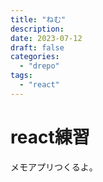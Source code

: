 ```yaml
---
title: "ねむ"
description:
date: 2023-07-12
draft: false
categories:
  - "drepo"
tags:
  - "react"
---
```



# react練習

メモアプリつくるよ。
